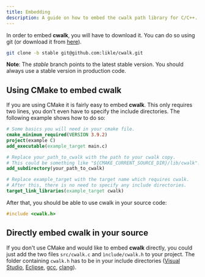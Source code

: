 ```yaml
---
title: Embedding
description: A guide on how to embed the cwalk path library for C/C++.
---
```



In order to embed **cwalk**, you will have to download it.
You can do so using git (or download it from [here](https://github.com/likle/cwalk/archive/stable.zip)).  

```bash
git clone -b stable git@github.com:likle/cwalk.git
```
**Note**: The *stable* branch points to the latest stable version. You should 
always use a stable version in production code.

## Using CMake to embed cwalk
If you are using CMake it is fairly easy to embed **cwalk**. 
This only requires two lines, you don't even have to specify the include directories.
The following example shows how to do so:
```cmake
# Some basics you will need in your cmake file.
cmake_minimum_required(VERSION 3.9.2)
project(example C)
add_executable(example_target main.c)

# Replace your_path_to_cwalk with the path to your cwalk copy. 
# This could be something like "${CMAKE_CURRENT_SOURCE_DIR}/lib/cwalk".
add_subdirectory(your_path_to_cwalk) 

# Replace example_target with the target name which requires cwalk.
# After this, there is no need to specify any include directories.
target_link_libraries(example_target cwalk)
```

After that, you should be able to use cwalk in your source code:
```c
#include <cwalk.h>
```

## Directly embed cwalk in your source
If you don't use CMake and would like to embed **cwalk** directly, you could 
just add the two files ``src/cwalk.c`` and ``ìnclude/cwalk.h`` to your project.
The folder containing ``cwalk.h`` has to be in your include directories 
([Visual Studio](https://docs.microsoft.com/en-us/cpp/ide/vcpp-directories-property-page?view=vs-2017), 
[Eclipse](https://help.eclipse.org/mars/index.jsp?topic=%2Forg.eclipse.cdt.doc.user%2Freference%2Fcdt_u_prop_general_pns_inc.htm), 
[gcc](https://www.rapidtables.com/code/linux/gcc/gcc-i.html),
[clang](https://clang.llvm.org/docs/ClangCommandLineReference.html#include-path-management)).